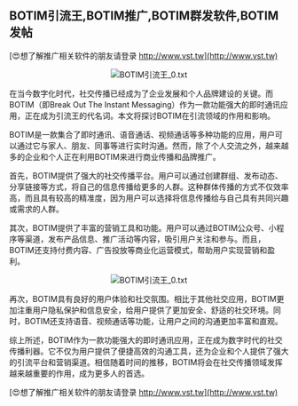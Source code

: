 ## **BOTIM引流王,BOTIM推广,BOTIM群发软件,BOTIM发帖**

[😍想了解推广相关软件的朋友请登录 http://www.vst.tw](http://www.vst.tw)

 <center><img src="https://vst.tw/MP4/tuiguang/png/5.png" alt="BOTIM引流王_0.txt"></center>

在当今数字化时代，社交传播已经成为了企业发展和个人品牌建设的关键。而BOTIM（即Break Out The Instant Messaging）作为一款功能强大的即时通讯应用，正在成为引流王的代名词。本文将探讨BOTIM在引流领域的作用和影响。

BOTIM是一款集合了即时通讯、语音通话、视频通话等多种功能的应用，用户可以通过它与家人、朋友、同事等进行实时沟通。然而，除了个人交流之外，越来越多的企业和个人正在利用BOTIM来进行商业传播和品牌推广。

首先，BOTIM提供了强大的社交传播平台。用户可以通过创建群组、发布动态、分享链接等方式，将自己的信息传播给更多的人群。这种群体传播的方式不仅效率高，而且具有较高的精准度，因为用户可以选择将信息传播给与自己具有共同兴趣或需求的人群。

其次，BOTIM提供了丰富的营销工具和功能。用户可以通过BOTIM公众号、小程序等渠道，发布产品信息、推广活动等内容，吸引用户关注和参与。而且，BOTIM还支持付费内容、广告投放等商业化运营模式，帮助用户实现营销和盈利。

 <center><img src="https://vst.tw/MP4/tuiguang/png/6.png" alt="BOTIM引流王_0.txt"></center>

再次，BOTIM具有良好的用户体验和社交氛围。相比于其他社交应用，BOTIM更加注重用户隐私保护和信息安全，给用户提供了更加安全、舒适的社交环境。同时，BOTIM还支持语音、视频通话等功能，让用户之间的沟通更加丰富和直观。

综上所述，BOTIM作为一款功能强大的即时通讯应用，正在成为数字时代的社交传播利器。它不仅为用户提供了便捷高效的沟通工具，还为企业和个人提供了强大的引流平台和营销渠道。相信随着时间的推移，BOTIM将会在社交传播领域发挥越来越重要的作用，成为更多人的首选。

[😍想了解推广相关软件的朋友请登录 http://www.vst.tw](http://www.vst.tw)



